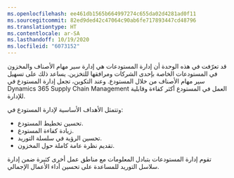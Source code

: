 ```yaml
---
ms.openlocfilehash: ee461db1565b664997274c655da02d4281ad0f11
ms.sourcegitcommit: 82ed9ded42c47064c90ab6fe717893447cd48796
ms.translationtype: HT
ms.contentlocale: ar-SA
ms.lasthandoff: 10/19/2020
ms.locfileid: "6073152"
---
```

‏قد تعرّفت في هذه الوحدة أن إدارة المستودعات هي إدارة سير مهام الأصناف والمخزون في المستودعات الخاصة بإحدى الشركات ومرافقها للتخزين. يساعد ذلك على تسهيل سير مهام الأصناف من خلال المستودع. وعند التكوين، تجعل إدارة المستودع في Dynamics 365 Supply Chain Management العمل في المستودع أكثر كفاءة وقابلية للإدارة. 

وتتمثل الأهداف الأساسية لإدارة المستودع في:

-   تحسين تخطيط المستودع.
-   زيادة كفاءة المستودع.
-   تحسين الرؤية في سلسلة التوريد.
-   تقديم نظرة عامة كاملة حول المخزون.

تقوم إدارة المستودعات بتبادل المعلومات مع مناطق عمل أخرى كثيرة ضمن إدارة سلاسل التوريد للمساعدة على تحسين أداء الأعمال الإجمالي.
